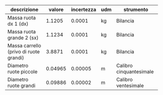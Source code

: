 | descrizione                            | valore  | incertezza | udm | strumento               |
|----------------------------------------|---------|------------|-----|-------------------------|
| Massa ruota dx 1 (dx)              | 1.1205  | 0.0001     | kg  | Bilancia                |
| Massa ruota grande 2 (sx)              | 1.1234  | 0.0001     | kg  | Bilancia                |
| Massa carrello (privo di ruote grandi) | 3.8871  | 0.0001     | kg  | Bilancia                |
| Diametro ruote piccole                 | 0.04965 | 0.00005    | m   | Calibro cinquantesimale |
| Diametro ruote grandi                  | 0.09886 | 0.00002    | m   | Calibro ventesimale     |